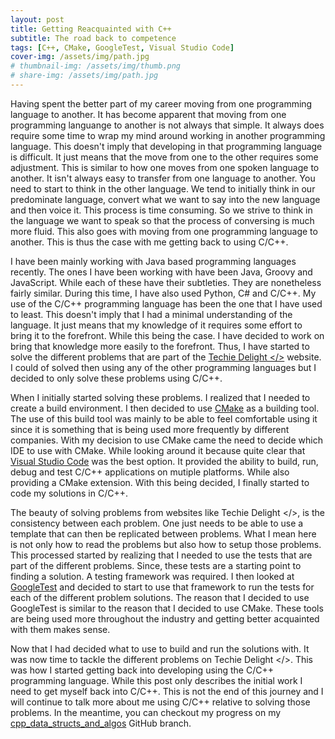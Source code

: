 ```yaml
---
layout: post
title: Getting Reacquainted with C++
subtitle: The road back to competence
tags: [C++, CMake, GoogleTest, Visual Studio Code]
cover-img: /assets/img/path.jpg
# thumbnail-img: /assets/img/thumb.png
# share-img: /assets/img/path.jpg
---
```


Having spent the better part of my career moving from one programming language to another.  It has become apparent
that moving from one programming languange to another is not always that simple.  It always does
require some time to wrap my mind around working in another programming language.  This doesn't imply that
developing in that programming language is difficult.  It just means that the move from one to the other requires
some adjustment.  This is similar to how one moves from one spoken language to another.  It isn't always easy to
transfer from one language to another.  You need to start to think in the other language.  We tend to initially
think in our predominate language, convert what we want to say into the new language and then voice it.  This
process is time consuming.  So we strive to think in the language we want to speak so that the process of
conversing is much more fluid.   This also goes with moving from one programming language to another.  This is thus
the case with me getting back to using C/C++.

I have been mainly working with Java based programming languages recently.  The ones I have been working with have
been Java, Groovy and JavaScript.  While each of these have their subtleties.  They are nonetheless fairly similar.
During this time, I have also used Python, C# and C/C++.  My use of the C/C++ programming language has been
the one that I have used to least.  This doesn't imply that I had a minimal understanding of the language.  It
just means that my knowledge of it requires some effort to bring it to the forefront.  While this being the case.
I have decided to work on bring that knowledge more easily to the forefront.  Thus, I have started
to solve the different problems that are part of the
<a href="https://www.techiedelight.com/" target="_blank">Techie Delight &lt;/&gt;</a> website.  I could of solved
then using any of the other programming languages but I decided to only solve these problems using C/C++.

When I initially started solving these problems.  I realized that I needed to create a build environment.  I
then decided to use <a href="https://cmake.org/" target="_blank">CMake</a> as a building tool.  The use of this
build tool was mainly to be able to feel comfortable using it since it is something that is being used more 
frequently by different companies.  With my decision to use CMake came the need to decide which IDE to use
with CMake.  While looking around it because quite clear that
<a href="https://code.visualstudio.com/" target="_blank">Visual Studio Code</a> was the best option.  It provided
the ability to build, run, debug and test C/C++ applications on mutiple platforms.  While also providing a CMake
extension.  With this being decided, I finally started to code my solutions in C/C++.

The beauty of solving problems from websites like Techie Delight &lt;/&gt;, is the consistency between each
problem.  One just needs to be able to use a template that can then be replicated between problems.  What I mean
here is not only how to read the problems but also how to setup those problems.  This processed started by
realizing that I needed to use the tests that are part of the different problems.  Since, these tests are a
starting point to finding a solution.  A testing framework was required.  I then looked at
<a href="http://google.github.io/googletest/" target="_blank">GoogleTest</a> and decided to start to use that
framework to run the tests for each of the different problem solutions.  The reason that I decided to use GoogleTest
is similar to the reason that I decided to use CMake.  These tools are being used more throughout the
industry and getting better acquainted with them makes sense.

Now that I had decided what to use to build and run the solutions with.  It was now time to tackle the different 
problems on Techie Delight &lt;/&gt;.   This was how I started getting back into developing using the C/C++
programming language.  While this post only describes the initial work I need to get myself back into C/C++.
This is not the end of this journey and I will continue to talk more about me using C/C++ relative to
solving those problems.  In the meantime, you can checkout my progress on my
<a href="https://github.com/ccorsi/learning/tree/cpp_data_structs_and_algos" target="_blank">cpp_data_structs_and_algos</a>
GitHub branch.
